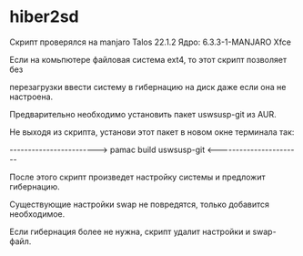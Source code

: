 # hiber2sd
Скрипт проверялся на manjaro Talos 22.1.2 Ядро: 6.3.3-1-MANJARO Xfce

Если  на  комьпютере  файловая  система  ext4, то этот скрипт позволяет без

перезагрузки ввести систему в гибернацию на диск даже если она не настроена.

Предварительно     необходимо   установить   пакет   uswsusp-git   из   AUR.

Не  выходя  из  скрипта,  установи  этот  пакет  в новом окне терминала так:

------------------------>  pamac build uswsusp-git  <-----------------------

После  этого  скрипт  произведет  настройку  системы и предложит гибернацию.

Существующие   настройки  swap не повредятся, только добавится  необходимое.

Если  гибернация  более  не  нужна, скрипт  удалит  настройки  и  swap-файл.

